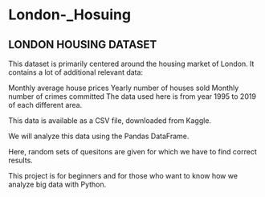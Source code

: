 # London-_Hosuing

## LONDON HOUSING DATASET
This dataset is primarily centered around the housing market of London. It contains a lot of additional relevant data:

Monthly average house prices
Yearly number of houses sold
Monthly number of crimes committed
The data used here is from year 1995 to 2019 of each different area.

This data is available as a CSV file, downloaded from Kaggle.

We will analyze this data using the Pandas DataFrame.

Here, random sets of quesitons are given for which we have to find correct results.

This project is for beginners and for those who want to know how we analyze big data with Python.
